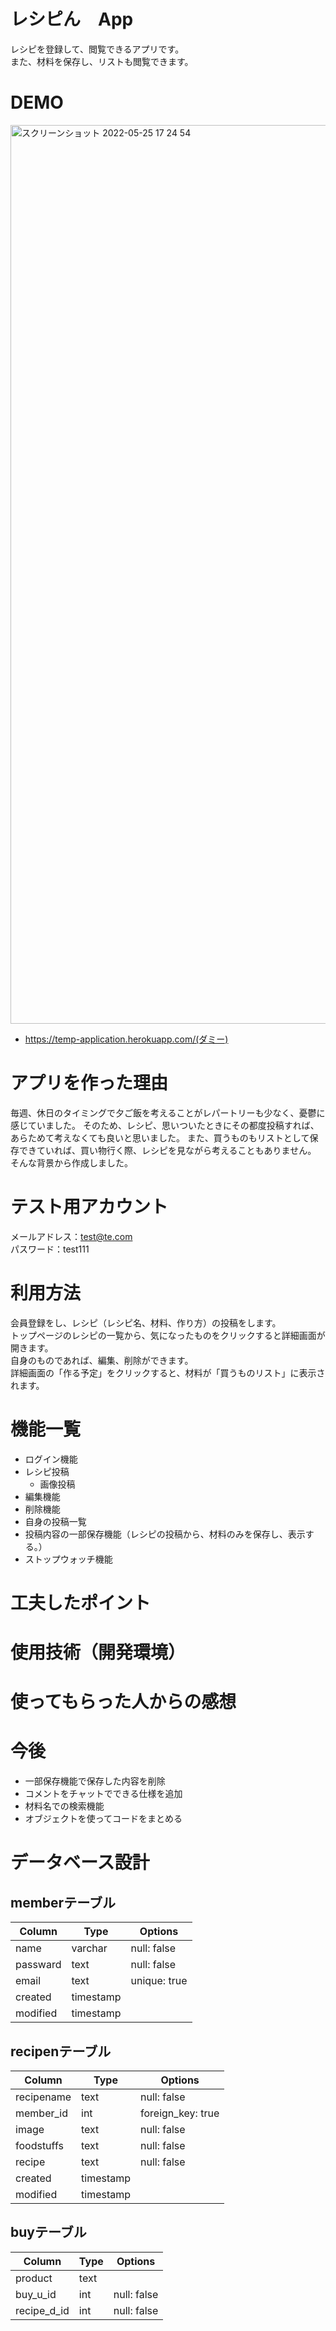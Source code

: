 # レシピん　App
レシピを登録して、閲覧できるアプリです。  
また、材料を保存し、リストも閲覧できます。

# DEMO
<img width="1438" alt="スクリーンショット 2022-05-25 17 24 54" src="https://user-images.githubusercontent.com/102650893/170217239-4ba25686-8a38-4638-88bb-3f347a2f1be9.png">

* https://temp-application.herokuapp.com/(ダミー)

# アプリを作った理由
毎週、休日のタイミングで夕ご飯を考えることがレパートリーも少なく、憂鬱に感じていました。
そのため、レシピ、思いついたときにその都度投稿すれば、あらためて考えなくても良いと思いました。
また、買うものもリストとして保存できていれば、買い物行く際、レシピを見ながら考えることもありません。
そんな背景から作成しました。

# テスト用アカウント
メールアドレス：test@te.com  
パスワード：test111

# 利用方法
会員登録をし、レシピ（レシピ名、材料、作り方）の投稿をします。  
トップページのレシピの一覧から、気になったものをクリックすると詳細画面が開きます。  
自身のものであれば、編集、削除ができます。  
詳細画面の「作る予定」をクリックすると、材料が「買うものリスト」に表示されます。

# 機能一覧
* ログイン機能 
* レシピ投稿
  * 画像投稿 
* 編集機能
* 削除機能
* 自身の投稿一覧
* 投稿内容の一部保存機能（レシピの投稿から、材料のみを保存し、表示する。）
* ストップウォッチ機能　
　
# 工夫したポイント

# 使用技術（開発環境）

# 使ってもらった人からの感想

# 今後
* 一部保存機能で保存した内容を削除
* コメントをチャットでできる仕様を追加
* 材料名での検索機能
* オブジェクトを使ってコードをまとめる

# データベース設計
## memberテーブル

Column | Type | Options
-- | -- | --
name | varchar | null: false
passward | text | null: false
email | text | unique: true
created | timestamp |  
modified | timestamp |  	


## recipenテーブル
Column | Type | Options
-- | -- | --
recipename | text | null: false
member_id | int | foreign_key: true
image | text | null: false
foodstuffs | text | null: false
recipe | text | null: false
created | timestamp |  
modified | timestamp |  

## buyテーブル
Column | Type | Options
-- | -- | --
product | text |  
buy_u_id | int | null: false
recipe_d_id | int | null: false
